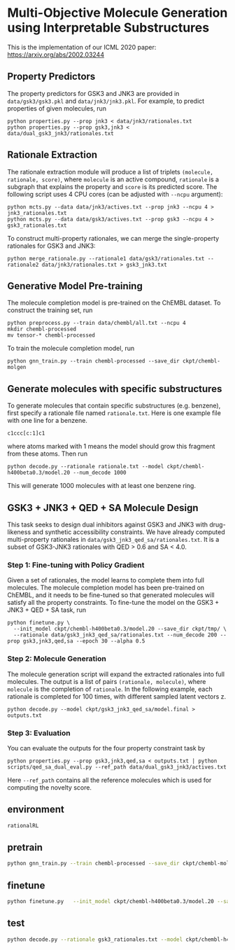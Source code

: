 # Multi-Objective Molecule Generation using Interpretable Substructures

This is the implementation of our ICML 2020 paper: https://arxiv.org/abs/2002.03244

## Property Predictors
The property predictors for GSK3 and JNK3 are provided in `data/gsk3/gsk3.pkl` and `data/jnk3/jnk3.pkl`. For example, to predict properties of given molecules, run
```
python properties.py --prop jnk3 < data/jnk3/rationales.txt
python properties.py --prop gsk3,jnk3 < data/dual_gsk3_jnk3/rationales.txt
```

## Rationale Extraction
The rationale extraction module will produce a list of triplets `(molecule, rationale, score)`, where `molecule` is an active compound, `rationale` is a subgraph that explains the property and `score` is its predicted score. The following script uses 4 CPU cores (can be adjusted with `--ncpu` argument):
```
python mcts.py --data data/jnk3/actives.txt --prop jnk3 --ncpu 4 > jnk3_rationales.txt
python mcts.py --data data/gsk3/actives.txt --prop gsk3 --ncpu 4 > gsk3_rationales.txt
```
To construct multi-property rationales, we can merge the single-property rationales for GSK3 and JNK3:
```
python merge_rationale.py --rationale1 data/gsk3/rationales.txt --rationale2 data/jnk3/rationales.txt > gsk3_jnk3.txt
```

## Generative Model Pre-training
The molecule completion model is pre-trained on the ChEMBL dataset. To construct the training set, run
```
python preprocess.py --train data/chembl/all.txt --ncpu 4
mkdir chembl-processed
mv tensor-* chembl-processed
```
To train the molecule completion model, run
```
python gnn_train.py --train chembl-processed --save_dir ckpt/chembl-molgen
```

## Generate molecules with specific substructures
To generate molecules that contain specific substructures (e.g. benzene), first specify a rationale file named `rationale.txt`. Here is one example file with one line for a benzene.
```
c1ccc[c:1]c1
```
where atoms marked with 1 means the model should grow this fragment from these atoms. Then run
```
python decode.py --rationale rationale.txt --model ckpt/chembl-h400beta0.3/model.20 --num_decode 1000
```
This will generate 1000 molecules with at least one benzene ring.

## GSK3 + JNK3 + QED + SA Molecule Design

This task seeks to design dual inhibitors against GSK3 and JNK3 with drug-likeness and synthetic accessibility constraints. We have already computed multi-property rationales in `data/gsk3_jnk3_qed_sa/rationales.txt`. It is a subset of GSK3-JNK3 rationales with QED > 0.6 and SA < 4.0. 

### Step 1: Fine-tuning with Policy Gradient
Given a set of rationales, the model learns to complete them into full molecules. The molecule completion model has been pre-trained on ChEMBL, and it needs to be fine-tuned so that generated molecules will satisfy all the property constraints. To fine-tune the model on the GSK3 + JNK3 + QED + SA task, run
```
python finetune.py \
  --init_model ckpt/chembl-h400beta0.3/model.20 --save_dir ckpt/tmp/ \
  --rationale data/gsk3_jnk3_qed_sa/rationales.txt --num_decode 200 --prop gsk3,jnk3,qed,sa --epoch 30 --alpha 0.5
```

### Step 2: Molecule Generation
The molecule generation script will expand the extracted rationales into full molecules. The output is a list of pairs `(rationale, molecule)`, where `molecule` is the completion of `rationale`. In the following example, each rationale is completed for 100 times, with different sampled latent vectors z.
```
python decode.py --model ckpt/gsk3_jnk3_qed_sa/model.final > outputs.txt
```

### Step 3: Evaluation
You can evaluate the outputs for the four property constraint task by
```
python properties.py --prop gsk3,jnk3,qed,sa < outputs.txt | python scripts/qed_sa_dual_eval.py --ref_path data/dual_gsk3_jnk3/actives.txt
```
Here `--ref_path` contains all the reference molecules which is used for computing the novelty score. 





## environment

```bash
rationalRL 
```



## pretrain 

```bash
python gnn_train.py --train chembl-processed --save_dir ckpt/chembl-molgen
```

## finetune 

```bash
python finetune.py   --init_model ckpt/chembl-h400beta0.3/model.20 --save_dir ckpt/tmp/   --rationale data/gsk3_jnk3_qed_sa/rationales.txt --num_decode 200 --prop gsk3,jnk3,qed,sa --epoch 30 --alpha 0.5
```


## test

```bash
python decode.py --rationale gsk3_rationales.txt --model ckpt/chembl-h400beta0.3/model.20 --num_decode 1000
```





